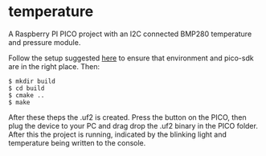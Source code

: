 # temperature

A Raspberry PI PICO project with an I2C connected BMP280 temperature and pressure module.

Follow the setup suggested [here](https://github.com/smart-t/pico-docs) to ensure that environment and pico-sdk are in the right place. Then:
```
$ mkdir build
$ cd build
$ cmake ..
$ make
```

After these theps the .uf2 is created. Press the button on the PICO, then plug the device to your PC and drag drop the .uf2 binary in the PICO folder. After this the project is running, indicated by the blinking light and temperature being written to the console.
